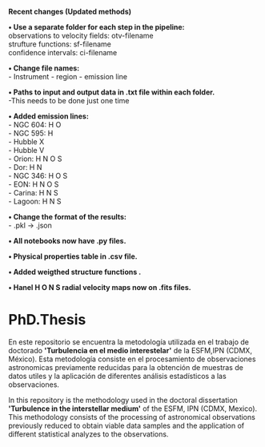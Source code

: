 **Recent changes (Updated methods)**

**• Use a separate folder for each step in the pipeline:** \
observations to velocity fields: otv-filename\
strufture functions: sf-filename\
confidence intervals: ci-filename

**• Change file names:** \
	- Instrument - region - emission line
	
**• Paths to input and output data in .txt file within each folder.**\
-This needs to be done just one time

**• Added emission lines:** \
	- NGC 604: H O\
	- NGC 595: H\
	- Hubble X\
	- Hubble V\
	- Orion: H N O S\
	- Dor: H N\
	- NGC 346: H O S\
	- EON: H N O S\
	- Carina: H N S\
	- Lagoon: H N S
	
**• Change the format of the results:** \
	- .pkl -> .json

**• All notebooks now have .py files.**

**• Physical properties table in .csv file.**

**• Added weigthed structure functions .**

**• Hanel  H O N S radial velocity maps now on .fits files.**

# PhD.Thesis

En este repositorio se encuentra la metodología utilizada en el trabajo de doctorado
**'Turbulencia en el medio interestelar'** de la ESFM,IPN (CDMX, México). 
Esta metodología consiste en el procesamiento de observaciones astronomicas
previamente reducidas para la obtención de muestras de 
datos utiles y la aplicación de diferentes análisis estadísticos a las observaciones.

In this repository is the methodology used in the doctoral dissertation **'Turbulence in the interstellar medium'** 
of the ESFM, IPN (CDMX, Mexico). This methodology consists of the processing of astronomical observations 
previously reduced to obtain viable data samples and the application of different
statistical analyzes to the observations.
